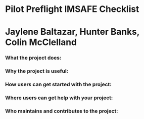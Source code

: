 # Pilot Preflight IMSAFE Checklist 
# Jaylene Baltazar, Hunter Banks, Colin McClelland

### What the project does:


### Why the project is useful:

### How users can get started with the project:

### Where users can get help with your project: 

### Who maintains and contributes to the project:
